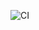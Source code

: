 ![CI](https://github.com/s-tian-88/eventListenerMain/actions/workflows/github-action.yml/badge.svg)
